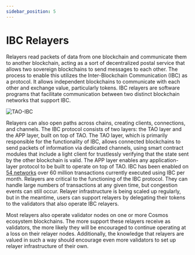 ```yaml
---
sidebar_position: 5
---
```


# IBC Relayers

Relayers read packets of data from one blockchain and communicate them
to another blockchain, acting as a sort of decentralized postal service that allows two sovereign blockchains to send
messages to each other. The process to enable this utilizes the Inter-Blockchain Communication (IBC) as a protocol.
It allows independent blockchains to communicate with each other
and exchange value, particularly tokens. IBC relayers are software programs that facilitate communication between two
distinct blockchain networks that support IBC.

![TAO-IBC](https://tutorials.cosmos.network/resized-images/600/academy/3-ibc/images/connectionstate.png)

Relayers can also open paths across chains, creating clients, connections, and channels. The
IBC protocol consists of two layers: the TAO layer and the APP layer, built on top of TAO. The TAO layer, which is
primarily responsible for the functionality of IBC, allows connected blockchains to send packets of information via
dedicated channels, using smart contract modules that include a light client for trustlessly verifying that the
state sent by the other blockchain is valid. The APP layer enables any application-layer protocol to be built to
operate on top of TAO. IBC has been enabled on [54 networks](https://mapofzones.com/)
over 60 million transactions currently executed using IBC per month. Relayers are critical to the functioning of
the IBC protocol. They can
handle large numbers of transactions at any given time, but congestion events can still occur. Relayer infrastructure
is being scaled up regularly, but in the meantime, users can support relayers by delegating their tokens to the
validators that also operate IBC relayers.

Most relayers also operate validator nodes on one or more Cosmos
ecosystem blockchains. The more support these relayers receive as validators, the more likely they will be
encouraged to continue operating at a loss on their relayer nodes. Additionally, the knowledge that relayers
are valued in such a way should encourage even more validators to set up relayer infrastructure of their own.
